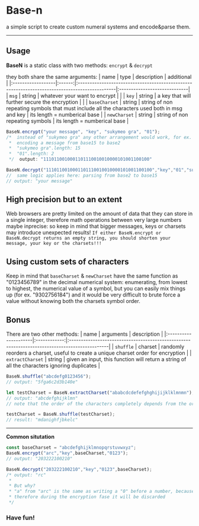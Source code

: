 # Base-n
a simple script to create custom numeral systems and encode&amp;parse them.

---

## Usage
**BaseN** is a static class with two methods: ```encrypt``` & ```decrypt```

they both share the same arguments:
| name              |  type  | description                                                                                   | additional                   |
|:------------------|:------:|:----------------------------------------------------------------------------------------------|:-----------------------------|
| ```msg```         | string | whatever your want to encrypt                                                                 |                              |
| ```key```         | string | a key that will further secure the encryption                                                 |                              |
| ```baseCharset``` | string | string of non repeating symbols that must include all the characters used both in msg and key | its length = numberical base |
| ```newCharset```  | string | string of non repeating symbols                                                               | its length = numberical base |

```js
BaseN.encrypt("your message", "key", "sukymeo gra", "01");
/*  instead of "sukymeo gra" any other arrangement would work, for ex. " aegkmorsuy" BUT with a different output!!
 *  encoding a message from base15 to base2
 *  "sukymeo gra".length: 15
 *  "01".length: 2
 */  output: "1110110010001101110010010000101001100100"

BaseN.decrypt("1110110010001101110010010000101001100100","key","01","sukymeo gra");
//  same logic applies here: parsing from base2 to base15
// output: "your message"
```



## High precision but to an extent
Web browsers are pretty limited on the amount of data that they can store in a single integer, therefore math operations between very large numbers maybe inprecise: so keep in mind that bigger messages, keys or charsets may introduce unexpected results! ```If either BaseN.encrypt or BaseN.decrypt returns an empty string, you should shorten your message, your key or the charsets!!!```

## Using custom sets of characters
Keep in mind that ```baseCharset``` & ```newCharset``` have the same function as "0123456789" in the decimal numerical system: enumerating, from lowest to highest, the numerical value of a symbol, but you can easily mix things up (for ex. "9302756184") and it would be very difficult to brute force a value without knowing both the charsets symbol order.

## Bonus
There are two other methods:
| name                 | arguments    | description                                                                                   |
|:---------------------|:------------:|:----------------------------------------------------------------------------------------------|
| ```shuffle```        | charset      | randomly reorders a charset, useful to create a unique charset order for encryption           |
| ```extractCharset``` | string       | given an input, this function will return a string of all the characters ignoring duplicates  |
```js
BaseN.shuffle("abcdefg0123456");
// output: "5fga6c2d3b140e"

let testCharset = BaseN.extractCharset("ababcdcdefefghghijijklklmnmn");
// output: "abcdefghijklmn"
// note that the order of the characters completely depends from the order of apparition of the symbols in the input string

testCharset = BaseN.shuffle(testCharset);
// result: "mdanighfjbkelc"
```
---

**Common situtation**
```js
const baseCharset = "abcdefghijklmnopqrstuvwxyz";
BaseN.encrypt("arc","key",baseCharset,"0123");
// output: "203222100210"

BaseN.decrypt("203222100210","key","0123",baseCharset);
/* output: "rc"
 *
 * But why?
 * "a" from "arc" is the same as writing a "0" before a number, because in our baseCharset it's actually the first symbol
 * therefore during the encryption fase it will be discarded
 */
```

### Have fun!

